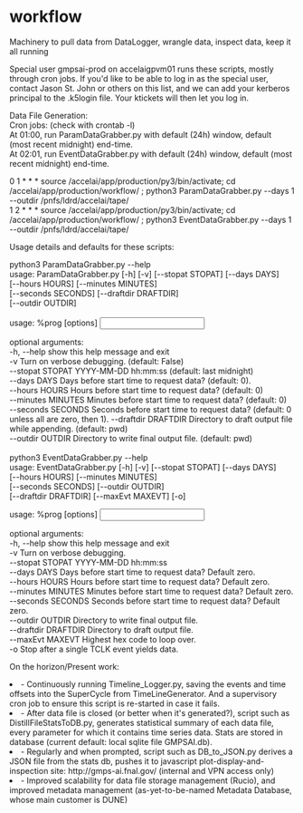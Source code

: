 # workflow
Machinery to pull data from DataLogger, wrangle data, inspect data, keep it all running

Special user gmpsai-prod on accelaigpvm01 runs these scripts, mostly through cron jobs.  If you'd like to be able to log in as the special user, contact Jason St. John or others on this list, and we can add your kerberos principal to the .k5login file.  Your ktickets will then let you log in.

Data File Generation:<br>
Cron jobs: (check with crontab -l)<br>
    At 01:00, run ParamDataGrabber.py with default (24h) window, default (most recent midnight) end-time. <br>
    At 02:01, run EventDataGrabber.py with default (24h) window, default (most recent midnight) end-time. <br>
    
0 1 * * * source /accelai/app/production/py3/bin/activate;  cd /accelai/app/production/workflow/ ; python3 ParamDataGrabber.py --days 1 --outdir /pnfs/ldrd/accelai/tape/<br>
1 2 * * * source /accelai/app/production/py3/bin/activate;  cd /accelai/app/production/workflow/ ; python3 EventDataGrabber.py --days 1 --outdir /pnfs/ldrd/accelai/tape/<br>

Usage details and defaults for these scripts:<br>

python3 ParamDataGrabber.py --help<br>
usage: ParamDataGrabber.py [-h] [-v] [--stopat STOPAT] [--days DAYS]<br>
                           [--hours HOURS] [--minutes MINUTES]<br>
                           [--seconds SECONDS] [--draftdir DRAFTDIR]<br>
                           [--outdir OUTDIR]<br>
<br>
usage: %prog [options] <input file.ROOT><br>

optional arguments:<br>
  -h, --help           show this help message and exit<br>
  -v                   Turn on verbose debugging. (default: False)<br>
  --stopat STOPAT      YYYY-MM-DD hh:mm:ss (default: last midnight)<br>
  --days DAYS          Days before start time to request data? (default: 0).<br>
  --hours HOURS        Hours before start time to request data? (default: 0)<br>
  --minutes MINUTES    Minutes before start time to request data? (default: 0)<br>
  --seconds SECONDS    Seconds before start time to request data? (default: 0<br>
                       unless all are zero, then 1).
  --draftdir DRAFTDIR  Directory to draft output file while appending.
                       (default: pwd)<br>
  --outdir OUTDIR      Directory to write final output file. (default: pwd)<br>
<br>
python3 EventDataGrabber.py --help <br>
usage: EventDataGrabber.py [-h] [-v] [--stopat STOPAT] [--days DAYS]<br>
                           [--hours HOURS] [--minutes MINUTES]<br>
                           [--seconds SECONDS] [--outdir OUTDIR]<br>
                           [--draftdir DRAFTDIR] [--maxEvt MAXEVT] [-o]<br>

usage: %prog [options] <input file.ROOT><br>

optional arguments:<br>
  -h, --help           show this help message and exit<br>
  -v                   Turn on verbose debugging.<br>
  --stopat STOPAT      YYYY-MM-DD hh:mm:ss<br>
  --days DAYS          Days before start time to request data? Default zero.<br>
  --hours HOURS        Hours before start time to request data? Default zero.<br>
  --minutes MINUTES    Minutes before start time to request data? Default
                       zero.<br>
  --seconds SECONDS    Seconds before start time to request data? Default
                       zero.<br>
  --outdir OUTDIR      Directory to write final output file.<br>
  --draftdir DRAFTDIR  Directory to draft output file.<br>
  --maxEvt MAXEVT      Highest hex code to loop over.<br>
  -o                   Stop after a single TCLK event yields data.<br>


On the horizon/Present work:<br>
<list>
<li>- Continuously running Timeline_Logger.py, saving the events and time offsets into the SuperCycle from TimeLineGenerator.  And a supervisory cron job to ensure this script is re-started in case it fails.</li>
<li>- After data file is closed (or better when it's generated?), script such as DistillFileStatsToDB.py, generates statistical summary of each data file, every parameter for which it contains time series data. Stats are stored in database (current default: local sqlite file GMPSAI.db).</li>
<li>- Regularly and when prompted, script such as DB_to_JSON.py derives a JSON file from the stats db, pushes it to javascript plot-display-and-inspection site: http://gmps-ai.fnal.gov/ (internal and VPN access only)</li>
<li>- Improved scalability for data file storage management (Rucio), and improved metadata management (as-yet-to-be-named Metadata Database, whose main customer is DUNE)</li>
    </list>

